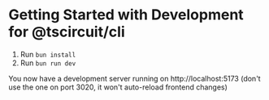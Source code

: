 # Getting Started with Development for @tscircuit/cli

1. Run `bun install`
2. Run `bun run dev`

You now have a development server running on http://localhost:5173 (don't use
the one on port 3020, it won't auto-reload frontend changes)

